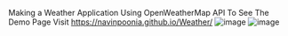 Making a Weather Application Using OpenWeatherMap API 
To See The Demo Page Visit https://navinpoonia.github.io/Weather/
![image](https://user-images.githubusercontent.com/85392154/122514442-9bbca480-d029-11eb-81e3-30e1250274e1.png)
![image](https://user-images.githubusercontent.com/85392154/122514542-ba22a000-d029-11eb-9330-12a314fe7e62.png)

